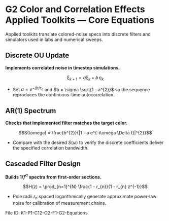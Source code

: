 # G2 Color and Correlation Effects Applied Toolkits — Core Equations

Applied toolkits translate colored-noise specs into discrete filters and simulators used in labs and numerical sweeps.

## Discrete OU Update
**Implements correlated noise in timestep simulations.**

$$\xi_{k+1} = a \xi_{k} + b \, \eta_{k}$$

- Set $a = e^{-\Delta t/\tau_{c}}$ and $b = \sigma \sqrt{1 - a^{2}}$ so the sequence reproduces the continuous-time autocorrelation.

## AR(1) Spectrum
**Checks that implemented filter matches the target color.**

$$S(\omega) = \frac{b^{2}}{|1 - a e^{-i\omega \Delta t}|^{2}}$$

- Compare with the desired $S(\omega)$ to verify the discrete coefficients deliver the specified correlation bandwidth.

## Cascaded Filter Design
**Builds $1/f^{\alpha}$ spectra from first-order sections.**

$$H(z) = \prod_{n=1}^{N} \frac{1 - r_{n}}{1 - r_{n} z^{-1}}$$

- Pole radii $r_{n}$ spaced logarithmically generate approximate power-law noise for calibration of measurement chains.

File ID: K1-P1-C12-O2-F1-G2-Equations
